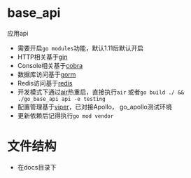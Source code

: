 # base_api

应用api

- 需要开启`go modules`功能，默认1.11后默认开启
- HTTP相关基于[gin](https://github.com/gin-gonic/gin)
- Console相关基于[cobra](github.com/spf13/cobra)
- 数据库访问基于[gorm](https://gorm.io/gorm)
- Redis访问基于[redis](https://github.com/garyburd/redigo/redis)
- 开发模式下通过[air](https://github.com/cosmtrek/air)热重启，直接执行`air` 或者`go build ./ && ./go_base_api api -e testing`
- 配置管理基于[viper](https://github.com/spf13/viper)，已对接Apollo， go_apollo测试环境
- 更新依赖后记得执行`go mod vendor`

# 文件结构
- 在docs目录下
